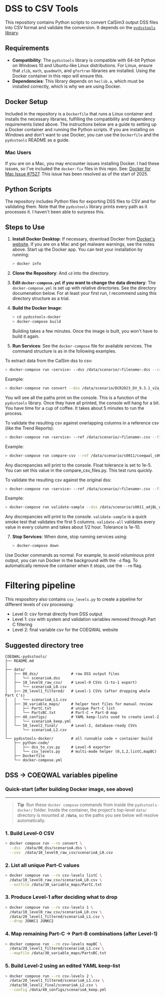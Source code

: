 # DSS to CSV Tools

This repository contains Python scripts to convert CalSim3 output DSS files into CSV format and validate the conversion. It depends on the [`pydsstools` library](https://github.com/gyanz/pydsstools).

## Requirements

- **Compatibility**: The `pydsstools` library is compatible with 64-bit Python on Windows 10 and Ubuntu-like Linux distributions. For Linux, ensure that `zlib`, `math`, `quadmath`, and `gfortran` libraries are installed. Using the Docker container in this repo will ensure this.
- **Dependencies**: This library depends on `heclib.a`, which must be installed correctly, which is why we are using Docker.

## Docker Setup

Included in the repository is a `Dockerfile` that runs a Linux container and installs the necessary libraries, fulfilling the compatibility and dependency requirements listed above. The instructions below are a guide to setting up a Docker container and running the Python scripts. If you are installing on Windows and don't want to use Docker, you can use the `Dockerfile` and the `pydsstools` README as a guide.

### Mac Users

If you are on a Mac, you may encounter issues installing Docker. I had these issues, so I've included the `docker-fix` files in this repo. See: [Docker for Mac Issue #7527](https://github.com/docker/for-mac/issues/7527). This issue has been resolved as of the start of 2025.

## Python Scripts

The repository includes Python files for exporting DSS files to CSV and for validating them. Note that the `pydsstools` library prints every path as it processes it. I haven't been able to surpress this.

## Steps to Use

1. **Install Docker Desktop**: If necessary, download Docker from [Docker's website](https://www.docker.com/). If you are on a Mac and get malware warnings, see the notes above. Start up the Docker app. You can test your installation by running:
   ```bash
   > docker info
   ```

3. **Clone the Repository**: And `cd` into the directory.

4. **Edit `docker-compose.yml` if you want to change the data directory**: The `docker-compose.yml` is set up with relative directories. See the directory documenation below. For at least your first run, I recommend using this directory structure as a trial.

5. **Build the Docker Image**:
   ```bash
   > cd pydsstools-docker
   > docker-compose build
   ```
   Building takes a few minutes. Once the image is built, you won't have to build it again.

6. **Run Services**: See the `docker-compose` file for available services. The command structure is as in the following examples.

To extract data from the CalSim dss to csv:

   ```bash
   > docker-compose run <service> --dss /data/scenario/<filename>.dss --csv /data/scenario/<filename>.csv
   ```
   Example:
   ```bash
   > docker-compose run convert --dss /data/scenario/DCR2023_DV_9.3.1_v2a_Danube_Adj_v1.8.dss --csv /data/scenario/DCR2023_DV_9.3.1_v2a_Danube_Adj_v1.8.csv
   ```
   You will see all the paths print on the console. This is a function of the `pydsstools` library. Once they have all printed, the console will hang for a bit. You have time for a cup of coffee. It takes about 5 minutes to run the process.

To validate the resulting csv against overlapping columns in a reference csv (like the Trend Reports):

   ```bash
   > docker-compose run <service> --ref /data/scenario/<filename>.csv --file /data/scenario/<filename>.csv
   ```
   Example:
   ```bash
   > docker-compose run compare-csv --ref /data/scenario/s0011/coeqwal_s0011_adjBL_wTUCP_DV_v0.0.csv --file /data/scenario/s0011/s0011_output.csv
   ```
   Any discrepancies will print to the console. Float tolerance is set to 1e-5. You can set this value in the compare_csv_files.py. This test runs quickly.

To validate the resulting csv against the original dss:

   ```bash
   > docker-compose run <service> --ref /data/scenario/<filename>.csv --file /data/scenario/<filename>.csv
   ```
   Example:
   ```bash
   > docker-compose run validate-sample --dss /data/scenario/s0011_adjBL_wTUCP/DSS/output/coeqwal_s0011_adjBL_wTUCP_DV_v0.0.dss --csv /data/scenario/s0011/s0011_output.csv
   ```
   Any discrepancies will print to the console. `validate-sample` is a quick smoke test that validates the first 5 columns. `validate-all` validates every value in every column and takes about 1/2 hour. Tolerance is 1e-10.

7. **Stop Services**: When done, stop running services using:
   ```bash
   > docker-compose down
   ```
Use Docker commands as normal. For example, to avoid voluminous print output, you can run Docker in the background with the `-d` flag. To automatically remove the container when it stops, use the `--rm` flag.

# Filtering pipeline

This respository also contains `csv_levels.py` to create a pipeline for different levels of csv processing:

- Level 0: csv format directly from DSS output
- Level 1: csv with system and validation variables removed through Part C filtering
- Level 2: final variable csv for the COEQWAL website

## Suggested directory tree

```text
COEQWAL-pydsstools/
├── README.md
│
├── data/                     
│   ├── 00_dss/               # raw DSS output files
│   │   └── scenarioA.dss
│   ├── 10_level0_raw_csv/    # Level-0 CSVs (1-to-1 export)
│   │   └── scenarioA_L0.csv
│   ├── 20_level1_filtered/   # Level-1 CSVs (after dropping whole Part C's)
│   │   └── scenarioA_L1.csv
│   ├── 30_variable_maps/     # helper text files for manual review
│   │   ├── PartC.txt         # unique Part-C list
│   │   └── PartsBC.txt       # Part-C ➜ Part-B map
│   ├── 40_configs/           # YAML keep-lists used to create Level-2
│   │   └── scenarioA_keep.yml
│   └── 50_level2_final/      # Level-2, database-ready CSVs
│       └── scenarioA_L2.csv
│
└── pydsstools-docker/        # all runnable code + container build
    ├── python-code/
    │   ├── dss_to_csv.py     # Level-0 exporter
    │   └── csv_levels.py     # multi-mode helper (0,1,2,listC,mapBC)
    ├── Dockerfile
    └── docker-compose.yml
```

## DSS → COEQWAL variables pipeline

### Quick-start (after building Docker image, see above)
----------------------------------------------------

> **Tip** Run these `docker compose` commands from inside the
> `pydsstools-docker/` folder.  Inside the container, the project's top-level
> `data/` directory is mounted at **`/data`**, so the paths you see below will
> resolve automatically.

### 1. Build Level-0 CSV
```bash
> docker compose run --rm convert \
  --dss  /data/00_dss/scenarioA.dss \
  --csv  /data/10_level0_raw_csv/scenarioA_L0.csv
```


### 2. List all unique Part-C values
```bash
> docker compose run --rm csv-levels listC \
  /data/10_level0_raw_csv/scenarioA_L0.csv \
  --outfile /data/30_variable_maps/PartC.txt
```

### 3. Produce Level-1 after deciding what to drop
```bash
> docker compose run --rm csv-levels 1 \
  /data/10_level0_raw_csv/scenarioA_L0.csv \
  /data/20_level1_filtered/scenarioA_L1.csv \
  --drop JUNKC1 JUNKC2
```

### 4. Map remaining Part-C → Part-B combinations (after Level-1)
```bash
> docker compose run --rm csv-levels mapBC \
  /data/20_level1_filtered/scenarioA_L1.csv \
  --mapfile /data/30_variable_maps/PartsBC.txt
```

### 5. Build Level-2 using an edited YAML keep-list
```bash
> docker compose run --rm csv-levels 2 \
  /data/20_level1_filtered/scenarioA_L1.csv \
  /data/50_level2_final/scenarioA_L2.csv \
  --config /data/40_configs/scenarioA_keep.yml
```
